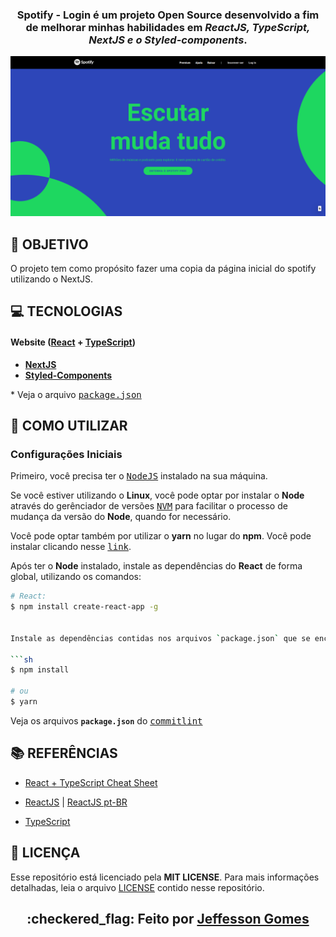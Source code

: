 <h3 align="center">

Spotify - Login é um projeto **Open Source** desenvolvido a fim de melhorar minhas habilidades em ***ReactJS, TypeScript, NextJS e o Styled-components***.

</h3>

<p align="center">
  <img alt="Rocketseat" src="./.github/assets/react-spotify.png">
</p>

## **:rocket: OBJETIVO**

O projeto tem como propósito fazer uma copia da página inicial do spotify utilizando o NextJS.

## **:computer: TECNOLOGIAS**


#### **Website** ([React][react] + [TypeScript][typescript])

  - **[NextJS][NextJS]**
  - **[Styled-Components](https://styled-components.com)**

  \* Veja o arquivo <kbd>[package.json](./sources/website/package.json)</kbd>



## **:wine_glass: COMO UTILIZAR**

### Configurações Iniciais

Primeiro, você precisa ter o <kbd>[NodeJS](https://nodejs.org/en/download/)</kbd> instalado na sua máquina. 

Se você estiver utilizando o **Linux**, você pode optar por instalar o **Node** através do gerênciador de versões <kbd>[NVM](https://github.com/nvm-sh/nvm)</kbd> para facilitar o processo de mudança da versão do **Node**, quando for necessário.

Você pode optar também por utilizar o **yarn** no lugar do **npm**. Você pode instalar clicando nesse <kbd>[link](https://classic.yarnpkg.com/en/docs/install/#debian-stable)</kbd>.

Após ter o **Node** instalado, instale as dependências do **React** de forma global, utilizando os comandos:

```sh
# React:
$ npm install create-react-app -g


Instale as dependências contidas nos arquivos `package.json` que se encontram na raíz do repositório (para o gerenciamento de commits). Para instalar as dependências, basta abrir o terminal no diretório e digitar o comando:

```sh
$ npm install

# ou
$ yarn
```

Veja os arquivos **`package.json`** do <kbd>[commitlint](./package.json)</kbd>


## **:books: REFERÊNCIAS**

- [React + TypeScript Cheat Sheet](https://github.com/typescript-cheatsheets/react-typescript-cheatsheet)

- [ReactJS](https://reactjs.org/docs/getting-started.html) | [ReactJS pt-BR](https://pt-br.reactjs.org/docs/getting-started.html)
- [TypeScript](https://www.typescriptlang.org/docs/home.html)

## **:page_with_curl: LICENÇA**

Esse repositório está licenciado pela **MIT LICENSE**. Para mais informações detalhadas, leia o arquivo [LICENSE](./LICENSE) contido nesse repositório. 

<h2 align="center">:checkered_flag: Feito por <a href="https://www.linkedin.com/in/jeffesson-gomes-de-almeida-2b36911aa/">Jeffesson Gomes</a></h2>


<!-- Techs -->

[react]: https://reactjs.org/

[typescript]: https://www.typescriptlang.org/

[NextJS]: https://nextjs.org/


[chakra]: https://chakra-ui.com/getting-started
